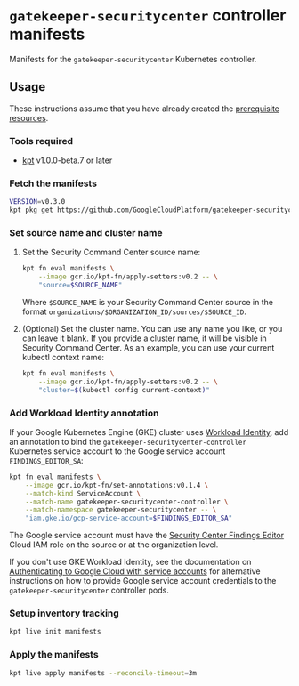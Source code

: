 # `gatekeeper-securitycenter` controller manifests

Manifests for the `gatekeeper-securitycenter` Kubernetes controller.

## Usage

These instructions assume that you have already created the
[prerequisite resources](https://github.com/GoogleCloudPlatform/gatekeeper-securitycenter#prerequisites).

### Tools required

-   [kpt](https://kpt.dev/installation/) v1.0.0-beta.7 or later

### Fetch the manifests

```sh
VERSION=v0.3.0
kpt pkg get https://github.com/GoogleCloudPlatform/gatekeeper-securitycenter.git/manifests@$VERSION manifests
```

### Set source name and cluster name

1.  Set the Security Command Center source name:

    ```sh
    kpt fn eval manifests \
        --image gcr.io/kpt-fn/apply-setters:v0.2 -- \
        "source=$SOURCE_NAME"
    ```

    Where `$SOURCE_NAME` is your Security Command Center source in the format
    `organizations/$ORGANIZATION_ID/sources/$SOURCE_ID`.

2.  (Optional) Set the cluster name. You can use any name you like, or you can
    leave it blank. If you provide a cluster name, it will be visible in
    Security Command Center. As an example, you can use your current kubectl
    context name:

    ```sh
    kpt fn eval manifests \
        --image gcr.io/kpt-fn/apply-setters:v0.2 -- \
        "cluster=$(kubectl config current-context)"
    ```

### Add Workload Identity annotation

If your Google Kubernetes Engine (GKE) cluster uses
[Workload Identity](https://cloud.google.com/kubernetes-engine/docs/how-to/workload-identity),
add an annotation to bind the `gatekeeper-securitycenter-controller`
Kubernetes service account to the Google service account
`FINDINGS_EDITOR_SA`:

```sh
kpt fn eval manifests \
    --image gcr.io/kpt-fn/set-annotations:v0.1.4 \
    --match-kind ServiceAccount \
    --match-name gatekeeper-securitycenter-controller \
    --match-namespace gatekeeper-securitycenter -- \
    "iam.gke.io/gcp-service-account=$FINDINGS_EDITOR_SA"
```

The Google service account must have the
[Security Center Findings Editor](https://cloud.google.com/iam/docs/understanding-roles#security-center-roles)
Cloud IAM role on the source or at the organization level.

If you don't use GKE Workload Identity, see the documentation on
[Authenticating to Google Cloud with service accounts](https://cloud.google.com/kubernetes-engine/docs/tutorials/authenticating-to-cloud-platform)
for alternative instructions on how to provide Google service account
credentials to the `gatekeeper-securitycenter` controller pods.

### Setup inventory tracking

```sh
kpt live init manifests
```

### Apply the manifests

```sh
kpt live apply manifests --reconcile-timeout=3m
```
